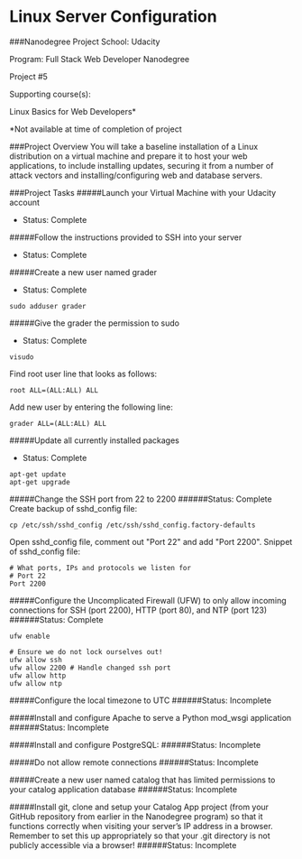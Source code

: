 Linux Server Configuration
=====================
###Nanodegree Project
School: Udacity

Program: Full Stack Web Developer Nanodegree

Project #5

Supporting course(s):

Linux Basics for Web Developers*

*Not available at time of completion of project

###Project Overview
You will take a baseline installation of a Linux distribution on a virtual machine and prepare it to host your web applications, to include installing updates, securing it from a number of attack vectors and installing/configuring web and database servers.

###Project Tasks
#####Launch your Virtual Machine with your Udacity account
  * Status: Complete

#####Follow the instructions provided to SSH into your server
  * Status: Complete

#####Create a new user named grader
  * Status: Complete
```
sudo adduser grader
```

#####Give the grader the permission to sudo
  * Status: Complete
```
visudo
```
Find root user line that looks as follows:
```
root ALL=(ALL:ALL) ALL
```
Add new user by entering the following line:
```
grader ALL=(ALL:ALL) ALL
```

#####Update all currently installed packages
  * Status: Complete
```
apt-get update
apt-get upgrade
```

#####Change the SSH port from 22 to 2200
######Status: Complete
Create backup of sshd_config file:
```
cp /etc/ssh/sshd_config /etc/ssh/sshd_config.factory-defaults
```
Open sshd_config file, comment out "Port 22" and add "Port 2200".
Snippet of sshd_config file:
```
# What ports, IPs and protocols we listen for
# Port 22
Port 2200
```

#####Configure the Uncomplicated Firewall (UFW) to only allow incoming connections for SSH (port 2200), HTTP (port 80), and NTP (port 123)
######Status: Complete
```
ufw enable

# Ensure we do not lock ourselves out!
ufw allow ssh
ufw allow 2200 # Handle changed ssh port
ufw allow http
ufw allow ntp
```

#####Configure the local timezone to UTC
######Status: Incomplete

#####Install and configure Apache to serve a Python mod_wsgi application
######Status: Incomplete

#####Install and configure PostgreSQL:
######Status: Incomplete

#####Do not allow remote connections
######Status: Incomplete

#####Create a new user named catalog that has limited permissions to your catalog application database
######Status: Incomplete

#####Install git, clone and setup your Catalog App project (from your GitHub repository from earlier in the Nanodegree program) so that it functions correctly when visiting your server’s IP address in a browser. Remember to set this up appropriately so that your .git directory is not publicly accessible via a browser!
######Status: Incomplete
